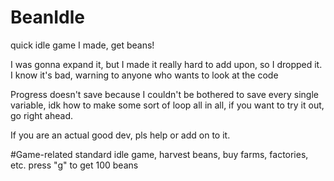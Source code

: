 # BeanIdle
quick idle game I made, get beans!

I was gonna expand it, but I made it really hard to add upon, so I dropped it.
I know it's bad, warning to anyone who wants to look at the code

Progress doesn't save because I couldn't be bothered to save every single variable, idk how to make some sort of loop
all in all,  if you want to try it out, go right ahead.

If you are an actual good dev, pls help or add on to  it.

#Game-related
standard idle game, harvest beans, buy farms, factories, etc.
press "g" to get 100 beans
